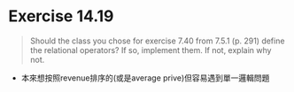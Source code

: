 # Exercise 14.19
> Should the class you chose for exercise 7.40 from 7.5.1 (p. 291) 
> define the relational operators? If so, implement them. If not, explain why not.
- 本來想按照revenue排序的(或是average prive)但容易遇到單一邏輯問題